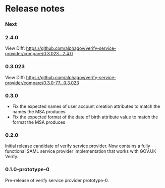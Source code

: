 Release notes
=============

### Next

### 2.4.0
View Diff: https://github.com/alphagov/verify-service-provider/compare/0.3.023...2.4.0

### 0.3.023
View Diff: https://github.com/alphagov/verify-service-provider/compare/0.3.0-77...0.3.023

### 0.3.0

* Fix the expected names of user account creation attributes to match the names the MSA produces
* Fix the expected format of the date of birth attribute value to match the format the MSA produces

### 0.2.0

Initial release candidate of verify service provider. Now contains a fully
functional SAML service provider implementation that works with GOV.UK Verify.

### 0.1.0-prototype-0

Pre-release of verify service provider prototype-0.

